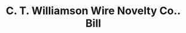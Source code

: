 ---
doi: 10.7916/D8N59ZK8
date_other: '1890'
date_other_textual: 1890-1899
form: printed ephemera
genre:
- Invoices
name:
- C. T. Williamson Wire Novelty Co.
object_in_context_url: https://biggert.cul.columbia.edu/items/view/ave_biggert_01897
subject_hierarchical_geographic:
- Newark, New Jersey, United States
subject_name:
- C. T. Williamson Wire Novelty Co.
title: C. T. Williamson Wire Novelty Co.. Bill
sort_title: C. T. Williamson Wire Novelty Co.. Bill
call_number: ave_biggert_01897
coordinates:
- 40.72422,-74.172574
pid: ave_biggert_01897
identifiers: ave_biggert_01897
thumbnail: https://derivativo-2.library.columbia.edu/iiif/2/ldpd:490696/full/!256,256/0/native.jpg
permalink: /biggert/ave_biggert_01897/
layout: iiif-image-page
---